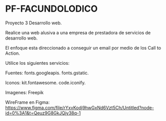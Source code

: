 # PF-FACUNDOLODICO
Proyecto 3 Desarrollo web.

Realice una web alusiva a una empresa de prestadora de servicios de desarrollo web.

El enfoque esta direccionado a conseguir un email por medio de los Call to Action.

Utilice los siguientes servicios:

Fuentes: 
fonts.googleapis.
fonts.gstatic.

Iconos:
kit.fontawesome.
code.iconify.

Imagenes:
Freepik

WireFrame en Figma:
https://www.figma.com/file/rYxvKodj9hwGxNd6Vzt5Ch/Untitled?node-id=0%3A1&t=Qeuz9G8GkJQjy38q-1
